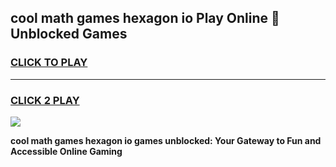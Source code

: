 
## cool math games hexagon io Play Online 👋 Unblocked Games
<h3>
<a href="https://news.freeplayer.one?title=cool_math_games_hexagon_io&ref=17CMG">CLICK TO PLAY</a></h3>
<hr>

<h3>
<a href="https://news.freeplayer.one?title=cool_math_games_hexagon_io&ref=17CMG">CLICK 2 PLAY</a>
  
</h3>

<a href="https://news.freeplayer.one?title=cool_math_games_hexagon_io&ref=17CMG/"><img src="https://clearcache.store/games.png"></a>


**cool math games hexagon io games unblocked: Your Gateway to Fun and Accessible Online Gaming**
